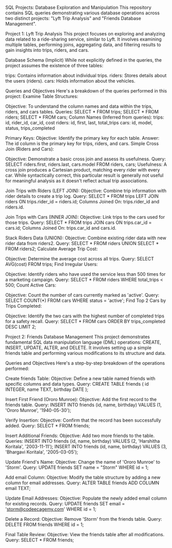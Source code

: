 SQL Projects: Database Exploration and Manipulation
This repository contains SQL queries demonstrating various database operations across two distinct projects: "Lyft Trip Analysis" and "Friends Database Management".

Project 1: Lyft Trip Analysis
This project focuses on exploring and analyzing data related to a ride-sharing service, similar to Lyft. It involves examining multiple tables, performing joins, aggregating data, and filtering results to gain insights into trips, riders, and cars.

Database Schema (Implicit)
While not explicitly defined in the queries, the project assumes the existence of three tables:

trips: Contains information about individual trips.
riders: Stores details about the users (riders).
cars: Holds information about the vehicles.

Queries and Objectives
Here's a breakdown of the queries performed in this project:
Examine Table Structures:

Objective: To understand the column names and data within the trips, riders, and cars tables.
Queries:
SELECT * FROM trips;
SELECT * FROM riders;
SELECT * FROM cars;
Column Names (Inferred from queries):
trips: id, rider_id, car_id, cost
riders: id, first, last, total_trips
cars: id, model, status, trips_completed


Primary Keys:
Objective: Identify the primary key for each table.
Answer: The id column is the primary key for trips, riders, and cars.
Simple Cross Join (Riders and Cars):


Objective: Demonstrate a basic cross join and assess its usefulness.
Query:
SELECT riders.first,
       riders.last,
       cars.model
FROM riders, cars;
Usefulness: A cross join produces a Cartesian product, matching every rider with every car. While syntactically correct, this particular result is generally not useful for meaningful analysis as it doesn't reflect actual trip associations.


Join Trips with Riders (LEFT JOIN):
Objective: Combine trip information with rider details to create a trip log.
Query:
SELECT *
FROM trips
LEFT JOIN riders
  ON trips.rider_id = riders.id;
Columns Joined On: trips.rider_id and riders.id.


Join Trips with Cars (INNER JOIN):
Objective: Link trips to the cars used for those trips.
Query:
SELECT *
FROM trips
JOIN cars
  ON trips.car_id = cars.id;
Columns Joined On: trips.car_id and cars.id.


Stack Riders Data (UNION):
Objective: Combine existing rider data with new rider data from riders2.
Query:
SELECT *
FROM riders
UNION
SELECT *
FROM riders2;
Calculate Average Trip Cost:


Objective: Determine the average cost across all trips.
Query:
SELECT AVG(cost)
FROM trips;
Find Irregular Users:


Objective: Identify riders who have used the service less than 500 times for a marketing campaign.
Query:
SELECT *
FROM riders
WHERE total_trips < 500;
Count Active Cars:


Objective: Count the number of cars currently marked as 'active'.
Query:
SELECT COUNT(*)
FROM cars
WHERE status = 'active';
Find Top 2 Cars by Trips Completed:


Objective: Identify the two cars with the highest number of completed trips for a safety recall.
Query:
SELECT *
FROM cars
ORDER BY trips_completed DESC
LIMIT 2;




Project 2: Friends Database Management
This project demonstrates fundamental SQL data manipulation language (DML) operations: CREATE, INSERT, UPDATE, ALTER, and DELETE. It involves setting up a simple friends table and performing various modifications to its structure and data.

Queries and Objectives
Here's a step-by-step breakdown of the operations performed:

Create friends Table:
Objective: Define a new table named friends with specific columns and data types.
Query:
CREATE TABLE friends (
    id INTEGER,
    name TEXT,
    birthday DATE
);


Insert First Friend (Ororo Munroe):
Objective: Add the first record to the friends table.
Query:
INSERT INTO friends (id, name, birthday)
VALUES (1, 'Ororo Munroe', '1940-05-30');


Verify Insertion:
Objective: Confirm that the record has been successfully added.
Query:
SELECT * FROM friends;


Insert Additional Friends:
Objective: Add two more friends to the table.
Queries:
INSERT INTO friends (id, name, birthday)
VALUES (2, 'Harshitha Koritala', '2003-11-11');
INSERT INTO friends (id, name, birthday)
VALUES (3, 'Bhargavi Koritala', '2005-03-05');


Update Friend's Name:
Objective: Change the name of 'Ororo Munroe' to 'Storm'.
Query:
UPDATE friends
SET name = "Storm"
WHERE id = 1;


Add email Column:
Objective: Modify the table structure by adding a new column for email addresses.
Query:
ALTER TABLE friends
ADD COLUMN email TEXT;


Update Email Addresses:
Objective: Populate the newly added email column for existing records.
Query:
UPDATE friends
SET email = 'storm@codeecagemy.com'
WHERE id = 1;


Delete a Record:
Objective: Remove 'Storm' from the friends table.
Query:
DELETE FROM friends
WHERE id = 1;


Final Table Review:
Objective: View the friends table after all modifications.
Query:
SELECT * FROM friends;
